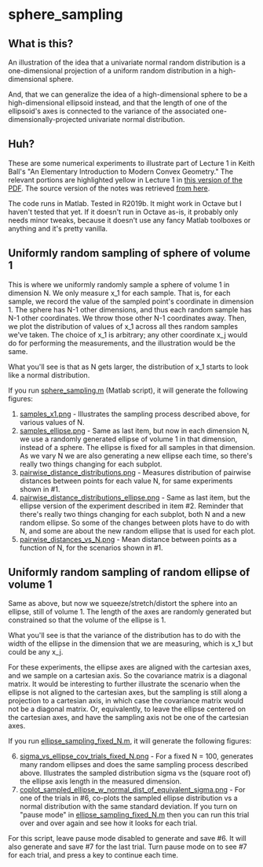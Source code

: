 # sphere_sampling

## What is this?

An illustration of the idea that a univariate normal random distribution is a one-dimensional projection of a uniform random distribution in a high-dimensional sphere.

And, that we can generalize the idea of a high-dimensional sphere to be a high-dimensional ellipsoid instead, and that the length of one of the ellipsoid's axes is connected to the variance of the associated one-dimensionally-projected univariate normal distribution.

## Huh?

These are some numerical experiments to illustrate part of Lecture 1 in Keith Ball's "An Elementary Introduction to Modern Convex Geometry."  The relevant portions are highlighted yellow in Lecture 1 in [this version of the PDF](ball.pdf).  The source version of the notes was retrieved [from here](http://library.msri.org/books/Book31/files/ball.pdf).

The code runs in Matlab. Tested in R2019b. It might work in Octave but I haven't tested that yet. If it doesn't run in Octave as-is, it probably only needs minor tweaks, because it doesn't use any fancy Matlab toolboxes or anything and it's pretty vanilla.

## Uniformly random sampling of sphere of volume 1

This is where we uniformly randomly sample a sphere of volume 1 in dimension N.  We only measure x_1 for each sample.  That is, for each sample, we record the value of the sampled point's coordinate in dimension 1. The sphere has N-1 other dimensions, and thus each random sample has N-1 other coordinates. We throw those other N-1 coordinates away. Then, we plot the distribution of values of x_1 across all thes random samples we've taken.  The choice of x_1 is arbitrary; any other coordinate x_j would do for performing the measurements, and the illustration would be the same.

What you'll see is that as N gets larger, the distribution of x_1 starts to look like a normal distribution.

If you run [sphere_sampling.m](sphere_sampling.m) (Matlab script), it will generate the following figures:

1. [samples_x1.png](samples_x1.png) - Illustrates the sampling process described above, for various values of N.
2. [samples_ellipse.png](samples_ellipse.png) - Same as last item, but now in each dimension N, we use a randomly generated ellipse of volume 1 in that dimension, instead of a sphere. The ellipse is fixed for all samples in that dimension. As we vary N we are also generating a new ellipse each time, so there's really two things changing for each subplot.
3. [pairwise_distance_distributions.png](pairwise_distance_distributions.png) - Measures distribution of pairwise distances between points for each value N, for same experiments shown in #1.
4. [pairwise_distance_distributions_ellipse.png](pairwise_distance_distributions_ellipse.png) - Same as last item, but the ellipse version of the experiment described in item #2. Reminder that there's really two things changing for each subplot, both N and a new random ellipse. So some of the changes between plots have to do with N, and some are about the new random ellipse that is used for each plot.
5. [pairwise_distances_vs_N.png](pairwise_distances_vs_N.png) - Mean distance between points as a function of N, for the scenarios shown in #1.

## Uniformly random sampling of random ellipse of volume 1

Same as above, but now we squeeze/stretch/distort the sphere into an ellipse, still of volume 1.  The length of the axes are randomly generated but constrained so that the volume of the ellipse is 1.

What you'll see is that the variance of the distribution has to do with the width of the ellipse in the dimension that we are measuring, which is x_1 but could be any x_j. 

For these experiments, the ellipse axes are aligned with the cartesian axes, and we sample on a cartesian axis. So the covariance matrix is a diagonal matrix. It would be interesting to further illustrate the scenario when the ellipse is not aligned to the cartesian axes, but the sampling is still along a projection to a cartesian axis, in which case the covariance matrix would not be a diagonal matrix. Or, equivalently, to leave the ellipse centered on the cartesian axes, and have the sampling axis not be one of the cartesian axes.

If you run [ellipse_sampling_fixed_N.m](ellipse_sampling_fixed_N.m), it will generate the following figures:

6. [sigma_vs_ellipse_cov_trials_fixed_N.png](sigma_vs_ellipse_cov_trials_fixed_N.png) - For a fixed N = 100, generates many random ellipses and does the same sampling process described above. Illustrates the sampled distribution sigma vs the (square root of) the ellipse axis length in the measured dimension.
7. [coplot_sampled_ellipse_w_normal_dist_of_equivalent_sigma.png](coplot_sampled_ellipse_w_normal_dist_of_equivalent_sigma.png) - For one of the trials in #6, co-plots the sampled ellipse distribution vs a normal distribution with the same standard deviation. If you turn on "pause mode" in [ellipse_sampling_fixed_N.m](ellipse_sampling_fixed_N.m) then you can run this trial over and over again and see how it looks for each trial.

For this script, leave pause mode disabled to generate and save #6.  It will also generate and save #7 for the last trial.  Turn pause mode on to see #7 for each trial, and press a key to continue each time.
